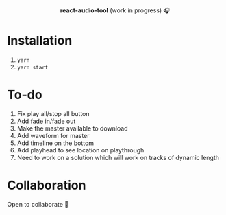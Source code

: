 <p align="center"><b>react-audio-tool</b> (work in progress) 🎧</p>

# Installation

1. `yarn`
2. `yarn start`

# To-do

1. Fix play all/stop all button
2. Add fade in/fade out
3. Make the master available to download
4. Add waveform for master
5. Add timeline on the bottom
6. Add playhead to see location on playthrough
7. Need to work on a solution which will work on tracks of dynamic length

# Collaboration

Open to collaborate 🤙
